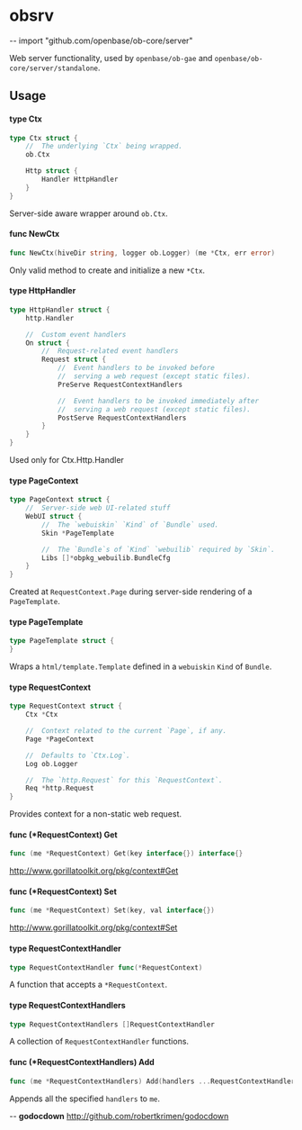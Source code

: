 # obsrv
--
    import "github.com/openbase/ob-core/server"

Web server functionality, used by `openbase/ob-gae` and
`openbase/ob-core/server/standalone`.

## Usage

#### type Ctx

```go
type Ctx struct {
	//	The underlying `Ctx` being wrapped.
	ob.Ctx

	Http struct {
		Handler HttpHandler
	}
}
```

Server-side aware wrapper around `ob.Ctx`.

#### func  NewCtx

```go
func NewCtx(hiveDir string, logger ob.Logger) (me *Ctx, err error)
```
Only valid method to create and initialize a new `*Ctx`.

#### type HttpHandler

```go
type HttpHandler struct {
	http.Handler

	//	Custom event handlers
	On struct {
		//	Request-related event handlers
		Request struct {
			//	Event handlers to be invoked before
			//	serving a web request (except static files).
			PreServe RequestContextHandlers

			//	Event handlers to be invoked immediately after
			//	serving a web request (except static files).
			PostServe RequestContextHandlers
		}
	}
}
```

Used only for Ctx.Http.Handler

#### type PageContext

```go
type PageContext struct {
	//	Server-side web UI-related stuff
	WebUI struct {
		//	The `webuiskin` `Kind` of `Bundle` used.
		Skin *PageTemplate

		//	The `Bundle`s of `Kind` `webuilib` required by `Skin`.
		Libs []*obpkg_webuilib.BundleCfg
	}
}
```

Created at `RequestContext.Page` during server-side rendering of a
`PageTemplate`.

#### type PageTemplate

```go
type PageTemplate struct {
}
```

Wraps a `html/template.Template` defined in a `webuiskin` `Kind` of `Bundle`.

#### type RequestContext

```go
type RequestContext struct {
	Ctx *Ctx

	//	Context related to the current `Page`, if any.
	Page *PageContext

	//	Defaults to `Ctx.Log`.
	Log ob.Logger

	//	The `http.Request` for this `RequestContext`.
	Req *http.Request
}
```

Provides context for a non-static web request.

#### func (*RequestContext) Get

```go
func (me *RequestContext) Get(key interface{}) interface{}
```
http://www.gorillatoolkit.org/pkg/context#Get

#### func (*RequestContext) Set

```go
func (me *RequestContext) Set(key, val interface{})
```
http://www.gorillatoolkit.org/pkg/context#Set

#### type RequestContextHandler

```go
type RequestContextHandler func(*RequestContext)
```

A function that accepts a `*RequestContext`.

#### type RequestContextHandlers

```go
type RequestContextHandlers []RequestContextHandler
```

A collection of `RequestContextHandler` functions.

#### func (*RequestContextHandlers) Add

```go
func (me *RequestContextHandlers) Add(handlers ...RequestContextHandler)
```
Appends all the specified `handlers` to `me`.

--
**godocdown** http://github.com/robertkrimen/godocdown
